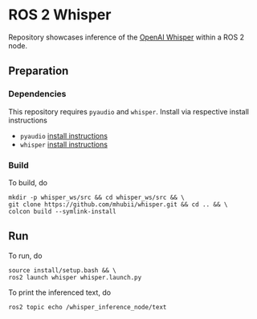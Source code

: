 # ROS 2 Whisper
Repository showcases inference of the [OpenAI Whisper](https://github.com/openai/whisper) within a ROS 2 node.

## Preparation
### Dependencies
This repository requires `pyaudio` and `whisper`. Install via respective install instructions
- `pyaudio` [install instructions](https://pypi.org/project/PyAudio/)
- `whisper` [install instructions](https://github.com/openai/whisper#setup)
### Build
To build, do

```shell
mkdir -p whisper_ws/src && cd whisper_ws/src && \
git clone https://github.com/mhubii/whisper.git && cd .. && \
colcon build --symlink-install
```

## Run
To run, do
```shell
source install/setup.bash && \
ros2 launch whisper whisper.launch.py
```

To print the inferenced text, do
```shell
ros2 topic echo /whisper_inference_node/text
```
